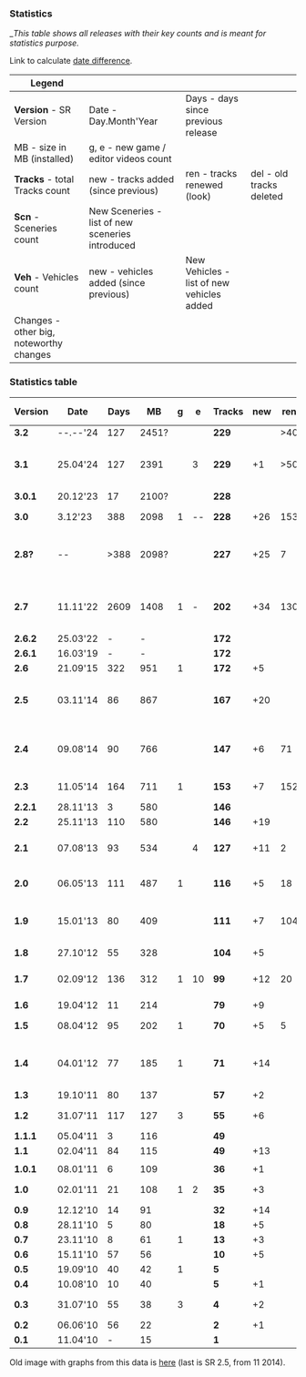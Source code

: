 ### Statistics

__This table shows all releases with their key counts and is meant for statistics purpose._

Link to calculate [date difference](https://www.timeanddate.com/date/durationresult.html?d1=20&m1=12&y1=2023&d2=22&m2=4&y2=2024).

| Legend                   |     |     | |
|--------------------------|-----|-----|-|
| **Version** - SR Version | Date - Day.Month'Year | Days - days since previous release | |
| MB - size in MB (installed) | g, e - new game / editor videos count | | |
| **Tracks** - total Tracks count | new - tracks added (since previous) |  ren - tracks renewed (look) |del - old tracks deleted |
| **Scn** - Sceneries count | New Sceneries - list of new sceneries introduced | | |
| **Veh** - Vehicles count | new - vehicles added (since previous) | New Vehicles - list of new vehicles added | |
| Changes - other big, noteworthy changes | | | |

### Statistics table

|Version  | Date   |Days| MB  |g|e |Tracks |new|ren|del| Scn  |New Sceneries  |Vehicles|new|New Vehicles| Changes               |
|---------|--------|----|-----|-|--|-------|---|---|---|------|---------------|--------|---|------------|-----------------------|
|**3.2**  |--.--'24| 127|2451?| |  |**229**|   |>40|   |  41  |               | **33** |   |            | add Bushes            |
|**3.1**  |25.04'24| 127|2391 | |3 |**229**| +1|>50|   |  41  |               | **33** | +8| R1,R2,R3, Q1,Q3, H1,H2, YG |       |
|**3.0.1**|20.12'23| 17 |2100?| |  |**228**|   |   |   |  41  |               |   25   |   |            |                       |
|**3.0**  | 3.12'23| 388|2098 |1|--|**228**|+26|153|-2 |  41  |               |   25   |   |            | OgreNext, PBS, Horizons     |
|**2.8?** | --     |>388|2098?| |  |**227**|+25| 7 |-2 |  41  | Marble, Spring, Anomaly, PostApo |   25   |   |         |       |
|         |        |    |     | |  |       |   |   |   |      |               |        |   |            |                       |
|**2.7**  |11.11'22|2609|1408 |1|- |**202**|+34|130|-4 |**37**| SurrealSpace, GreeceRocky, Other | **25** | +7| HI, SX, BE, U6, U8, MO, 3B | removed cars: 3S,360,CT,M3,TC6, N1,S1 |
|**2.6.2**|25.03'22| -  | -   | |  |**172**|   |   |   |  34  |               |   25   |   |            |                       |
|**2.6.1**|16.03'19| -  | -   | |  |**172**|   |   |   |  34  |               |   25   |   |            |                       |
|**2.6**  |21.09'15| 322| 951 |1|  |**172**| +5|   |   |  34  |               | **25** | +2| BV, Y7     |                       |
|**2.5**  |03.11'14| 86 | 867 | |  |**167**|+20|   |   |**34**| Surreal, Stone, Space, Alien, BlackDesert | 23 |   | | renamed all tracks (3 letter prefix)  |
|**2.4**  |09.08'14| 90 | 766 | |  |**147**| +6| 71|-12|**29**| Crystals, GreeceWhite | **23** | +7| TU, SZ, FN, V1,V2,V3, O | deleted cars: XM, NS, FM |
|**2.3**  |11.05'14| 164| 711 |1|  |**153**| +7|152|   |  27  |               |   19   |   |            | all tracks renewed, renamed 27 |
|**2.2.1**|28.11'13| 3  | 580 | |  |**146**|   |   |   |  27  |               |   19   |   |            |                       |
|**2.2**  |25.11'13| 110| 580 | |  |**146**|+19|   |   |**27**| Toxic         |   19   |   |            |                       |
|**2.1**  |07.08'13| 93 | 534 | |4 |**127**|+11| 2 |   |**26**| Mars, VolcanicDark | **19** | +5| UV, HR, OT, FR4, TW |         |
|         |        |    |     | |  |       |   |   |   |      |               |        |   |            |                       |
|**2.0**  |06.05'13| 111| 487 |1|  |**116**| +5| 18|   |**24**| Finland, WinterWet | **14** | +4| N1, S8, XZ, LK4 |             |
|**1.9**  |15.01'13| 80 | 409 | |  |**111**| +7|104|   |**22**| Autumn, Moss, JungleDark, AutumnDark | 10 |   | | all tracks renewed, simulation changed |
|**1.8**  |27.10'12| 55 | 328 | |  |**104**| +5|   |   |  18  |               | **10** | +1| S1         | deleted car: RS       |
|**1.7**  |02.09'12| 136| 312 |1|10| **99**|+12| 20|   |**18**| Canyon, Asphalt, SavannaDry | 10 |   |  | tracks: +7 VDrift, cars fixed |
|**1.6**  |19.04'12| 11 | 214 | |  | **79**| +9|   |   |  15  |               |   10   |   |            |                       |
|**1.5**  |08.04'12| 95 | 202 |1|  | **70**| +5| 5 |-6 |**15**| DesertMud, ForestMntn  | 10 |   |       |                       | 
|**1.4**  |04.01'12| 77 | 185 |1|  | **71**|+14|   |   |**13**| Volcanic, Unidentified, ForestYellow, IslandDark | **10** | +2| TC6, NS |  |
|**1.3**  |19.10'11| 80 | 137 | |  | **57**| +2|   |   |  9   |               |   8    |   |            |                       |
|**1.2**  |31.07'11| 117| 127 |3|  | **55**| +6|   |   |**9** | Mud, Greece, Australia | **8** | +2| ES, FM |                   |
|**1.1.1**|05.04'11| 3  | 116 | |  | **49**|   |   |   |  6   |               |   6    |   | | |
|**1.1**  |02.04'11| 84 | 115 | |  | **49**|+13|   |   |  6   |               |   6    |   | | |
|         |        |    |     | |  |       |   |   |   |      |               |        |   |            |                       |
|**1.0.1**|08.01'11| 6  | 109 | |  | **36**| +1|   |   |  6   |               |   6    |   | | |
|**1.0**  |02.01'11| 21 | 108 |1|2 | **35**| +3|   |   |**6** |Island         | **6**  | +3| XM, RS2, M3 |                      |
|**0.9**  |12.12'10| 14 |  91 | |  | **32**|+14|   |   |  5   |               |   3    |   | | |
|**0.8**  |28.11'10| 5  |  80 | |  | **18**| +5|   |   |**5** |Forest, Winter |   3    |   | | |
|**0.7**  |23.11'10| 8  |  61 |1|  | **13**| +3|   |   |  3   |               |   3    |   | | |
|**0.6**  |15.11'10| 57 |  56 | |  | **10**| +5|   |   |  3   |               |   3    |   | | |
|**0.5**  |19.09'10| 40 |  42 |1|  |  **5**|   |   |   |  3   |               |   3    |   | | |
|**0.4**  |10.08'10| 10 |  40 | |  |  **5**| +1|   |   |  3   |               |   3    |   | | |
|**0.3**  |31.07'10| 55 |  38 |3|  |  **4**| +2|   |   |**3** |Desert, Savanna|   3    |   | | |
|**0.2**  |06.06'10| 56 |  22 | |  |  **2**| +1|   |   |**1** |Jungle         | **3**  | +2| CT, 360    |                       |
|**0.1**  |11.04'10| -  |  15 | |  |  **1**|   |   |   |**0** |               | **1**  | +1| 3S         |                       |

Old image with graphs from this data is [here](images/StatisticsOld.png) (last is SR 2.5, from 11 2014).
